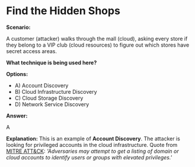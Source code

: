 # Find the Hidden Shops

**Scenario:**

A customer (attacker) walks through the mall (cloud), asking every store if they belong to a VIP club (cloud resources) to figure out which stores have secret access areas.

**What technique is being used here?**

**Options:**

- A) Account Discovery
- B) Cloud Infrastructure Discovery
- C) Cloud Storage Discovery
- D) Network Service Discovery

**Answer:**

A

**Explanation:**
This is an example of **Account Discovery**. The attacker is looking for privileged accounts in the cloud infrastructure. Quote from [MITRE ATT&CK](https://attack.mitre.org/techniques/T1087/): _'Adversaries may attempt to get a listing of domain or cloud accounts to identify users or groups with elevated privileges.'_
